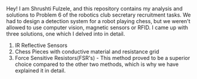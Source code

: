 Hey! I am Shrushti Fulzele, and this repository contains my analysis and solutions to Problem 6 of the robotics club secretary recruitment tasks. We had to design a detection system for a robot playing chess, but we weren't allowed to use computer vision, magnetic sensors or RFID. I came up with three solutions, one which I delved into in detail. 

1. IR Reflective Sensors
2. Chess Pieces with conductive material and resistance grid
3. Force Sensitive Resistors(FSR's) - This method proved to be a superior choice compared to the other two methods, which is why we have explained it in detail. 
